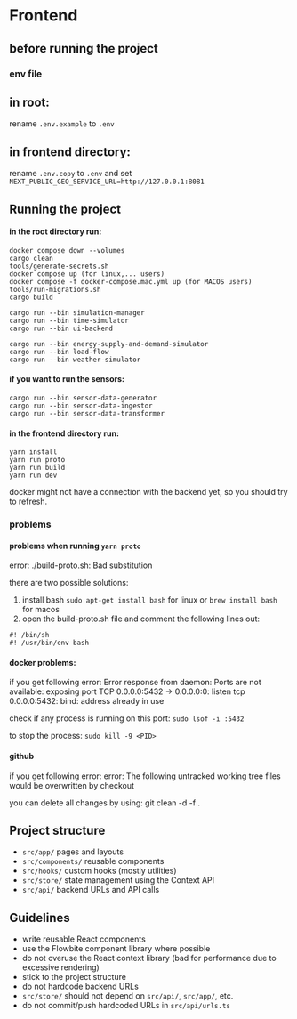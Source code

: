 # Frontend

## before running the project

### env file

## in root:

rename `.env.example` to `.env`

## in frontend directory:

rename `.env.copy` to `.env` and set `NEXT_PUBLIC_GEO_SERVICE_URL=http://127.0.0.1:8081`

## Running the project

#### in the root directory run:

```
docker compose down --volumes
cargo clean
tools/generate-secrets.sh
docker compose up (for linux,... users)
docker compose -f docker-compose.mac.yml up (for MACOS users)
tools/run-migrations.sh
cargo build

cargo run --bin simulation-manager
cargo run --bin time-simulator
cargo run --bin ui-backend

cargo run --bin energy-supply-and-demand-simulator
cargo run --bin load-flow
cargo run --bin weather-simulator
```

#### if you want to run the sensors:

```
cargo run --bin sensor-data-generator
cargo run --bin sensor-data-ingestor
cargo run --bin sensor-data-transformer
```

#### in the frontend directory run:

```
yarn install
yarn run proto
yarn run build
yarn run dev
```

docker might not have a connection with the backend yet, so you should try to refresh.

### problems

#### problems when running `yarn proto`

error: ./build-proto.sh: Bad substitution

there are two possible solutions:

1. install bash
   `sudo apt-get install bash` for linux or `brew install bash` for macos
2. open the build-proto.sh file and comment the following lines out:

```
#! /bin/sh
#! /usr/bin/env bash
```

#### docker problems:

if you get following error:
Error response from daemon: Ports are not available: exposing port TCP 0.0.0.0:5432 -> 0.0.0.0:0: listen tcp 0.0.0.0:5432: bind: address already in use

check if any process is running on this port:
`sudo lsof -i :5432`

to stop the process:
`sudo kill -9 <PID>`

#### github

if you get following error:
error: The following untracked working tree files would be overwritten by checkout

you can delete all changes by using:
git clean -d -f .

## Project structure

-   `src/app/` pages and layouts
-   `src/components/` reusable components
-   `src/hooks/` custom hooks (mostly utilities)
-   `src/store/` state management using the Context API
-   `src/api/` backend URLs and API calls

## Guidelines

-   write reusable React components
-   use the Flowbite component library where possible
-   do not overuse the React context library (bad for performance due to excessive rendering)
-   stick to the project structure
-   do not hardcode backend URLs
-   `src/store/` should not depend on `src/api/`, `src/app/`, etc.
-   do not commit/push hardcoded URLs in `src/api/urls.ts`

